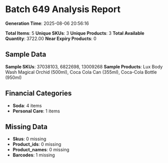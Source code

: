 # Batch 649 Analysis Report

**Generation Time**: 2025-08-06 20:56:16

**Total Items**: 5
**Unique SKUs**: 3
**Unique Products**: 3
**Total Available Quantity**: 3722.00
**Near Expiry Products**: 0

## Sample Data
**Sample SKUs**: 37038103, 6822698, 13009268
**Sample Products**: Lux Body Wash Magical Orchid (500ml), Coca Cola Can (355ml), Coca-Cola Bottle (950ml)

## Financial Categories
- **Soda**: 4 items
- **Personal Care**: 1 items

## Missing Data
- **Skus**: 0 missing
- **Product_ids**: 0 missing
- **Product_names**: 0 missing
- **Barcodes**: 1 missing
